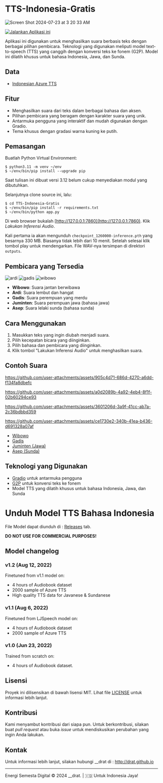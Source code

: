 # TTS-Indonesia-Gratis

![Screen Shot 2024-07-23 at 3 20 33 AM](https://github.com/user-attachments/assets/2eac1c9e-3621-43ea-b86b-c87c72883995)


[![Jalankan Aplikasi ini](https://huggingface.co/datasets/huggingface/badges/resolve/main/open-in-hf-spaces-xl-dark.svg)](https://deddy-tts-indonesiaku-gratis.hf.space)


Aplikasi ini digunakan untuk menghasilkan suara berbasis teks dengan berbagai pilihan pembicara. Teknologi yang digunakan meliputi model text-to-speech (TTS) yang canggih dengan konversi teks ke fonem (G2P). Model ini dilatih khusus untuk bahasa Indonesia, Jawa, dan Sunda.

## Data

- [Indonesian Azure TTS](https://depia.wiki/files/azure-tts.tar)

## Fitur

- Menghasilkan suara dari teks dalam berbagai bahasa dan aksen.
- Pilihan pembicara yang beragam dengan karakter suara yang unik.
- Antarmuka pengguna yang interaktif dan mudah digunakan dengan Gradio.
- Tema khusus dengan gradasi warna kuning ke putih.

## Pemasangan

Buatlah Python Virtual Environment:

    $ python3.11 -m venv ~/env
    $ ~/env/bin/pip install --upgrade pip

Saat tulisan ini dibuat versi 3.12 belum cukup menyediakan modul yang dibutuhkan.

Selanjutnya clone source ini, lalu:

    $ cd TTS-Indonesia-Gratis
    $ ~/env/bin/pip install -r requirements.txt
    $ ~/env/bin/python app.py

Di web browser bukalah [http://127.0.0.1:7860](http://127.0.0.1:7860). Klik *Lakukan Inferensi Audio*.

Kali pertama ia akan mengunduh `checkpoint_1260000-inference.pth` yang besarnya 330 MB. Biasanya tidak lebih dari 10 menit.
Setelah selesai klik tombol play untuk mendengarkan. File WAV-nya tersimpan di direktori `outputs`.

## Pembicara yang Tersedia
![ardi](https://github.com/user-attachments/assets/d0b82dea-7b14-4347-91f5-27574d3bcbb1)
![gadis](https://github.com/user-attachments/assets/b016cccb-7f7c-4643-8551-597fd56252bb)
![wibowo](https://github.com/user-attachments/assets/26e29e38-c364-4bbb-b71f-028c7dfeccd1)

- **Wibowo**: Suara jantan berwibawa
- **Ardi**: Suara lembut dan hangat
- **Gadis**: Suara perempuan yang merdu
- **Juminten**: Suara perempuan jawa (bahasa jawa)
- **Asep**: Suara lelaki sunda (bahasa sunda)

## Cara Menggunakan

1. Masukkan teks yang ingin diubah menjadi suara.
2. Pilih kecepatan bicara yang diinginkan.
3. Pilih bahasa dan pembicara yang diinginkan.
4. Klik tombol "Lakukan Inferensi Audio" untuk menghasilkan suara.

## Contoh Suara


https://github.com/user-attachments/assets/905c4d71-686d-4270-a6dd-f134fa8dbefc


https://github.com/user-attachments/assets/a0d2089b-4a92-4eb4-8f1f-02b60294ce93


https://github.com/user-attachments/assets/3601206d-3a9f-41cc-ab7a-2c36bdbbd359


https://github.com/user-attachments/assets/ce1730e2-340b-41ea-b436-d691328a07af



- [Wibowo](audio_samples/wibowo.wav)
- [Gadis](audio_samples/gadis.wav)
- [Juminten (Jawa)](audio_samples/juminten_jawa.wav)
- [Asep (Sunda)](audio_samples/asep_sunda.wav)

## Teknologi yang Digunakan

- [Gradio](https://gradio.app/) untuk antarmuka pengguna
- [G2P](https://github.com/kaldi-asr/g2p-seq2seq) untuk konversi teks ke fonem
- Model TTS yang dilatih khusus untuk bahasa Indonesia, Jawa, dan Sunda

# Unduh Model TTS Bahasa Indonesia

File Model dapat diunduh di : [Releases](https://github.com/Wikidepia/indonesian-tts/releases/) tab.

**DO NOT USE FOR COMMERCIAL PURPOSES!**

## Model changelog

### v1.2 (Aug 12, 2022)

Finetuned from v1.1 model on:

- 4 hours of Audiobook dataset
- 2000 sample of Azure TTS
- High quality TTS data for Javanese & Sundanese

### v1.1 (Aug 6, 2022)

Finetuned from LJSpeech model on:

- 4 hours of Audiobook dataset
- 2000 sample of Azure TTS

### v1.0 (Jun 23, 2022)

Trained from scratch on:

- 4 hours of Audiobook dataset.

## Lisensi

Proyek ini dilisensikan di bawah lisensi MIT. Lihat file [LICENSE](LICENSE) untuk informasi lebih lanjut.

## Kontribusi

Kami menyambut kontribusi dari siapa pun. Untuk berkontribusi, silakan buat _pull request_ atau buka _issue_ untuk mendiskusikan perubahan yang ingin Anda lakukan.

## Kontak

Untuk informasi lebih lanjut, silakan hubungi __drat di : http://drat.github.io

---

Energi Semesta Digital © 2024 __drat. | 🇮🇩 Untuk Indonesia Jaya!
